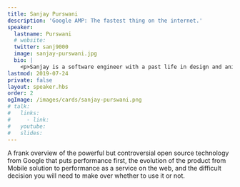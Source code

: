 ```yaml
---
title: Sanjay Purswani
description: 'Google AMP: The fastest thing on the internet.'
speaker:
  lastname: Purswani
  # website:
  twitter: sanj9000
  image: sanjay-purswani.jpg
  bio: |
    <p>Sanjay is a software engineer with a past life in design and animation. He worked at CompareTheMarket where he specialised in JavaScript, the front end and AMP, and now freelances as a full stack web developer specialising in the React/Node ecosystem.</p>
lastmod: 2019-07-24
private: false
layout: speaker.hbs
order: 2
ogImage: /images/cards/sanjay-purswani.png
# talk:
#   links:
#     - link:
#   youtube:
#   slides:
---
```


A frank overview of the powerful but controversial open source technology from Google that puts performance first, the evolution of the product from Mobile solution to performance as a service on the web, and the difficult decision you will need to make over whether to use it or not.
